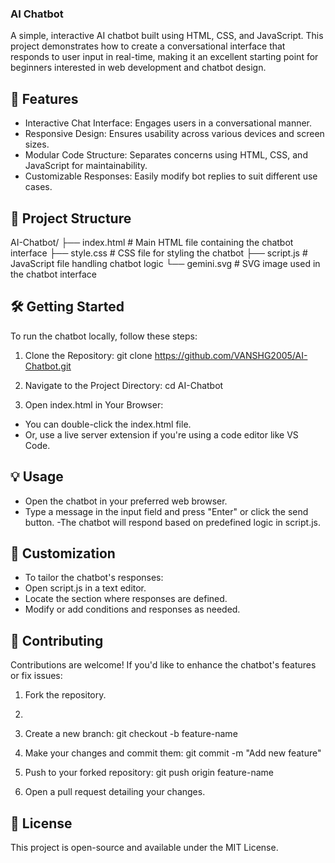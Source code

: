 ### AI Chatbot
A simple, interactive AI chatbot built using HTML, CSS, and JavaScript. This project demonstrates how to create a conversational interface that responds to user input in real-time, making it an excellent starting point for beginners interested in web development and chatbot design.


## 🚀 Features
- Interactive Chat Interface: Engages users in a conversational manner.
- Responsive Design: Ensures usability across various devices and screen sizes.
- Modular Code Structure: Separates concerns using HTML, CSS, and JavaScript for maintainability.
- Customizable Responses: Easily modify bot replies to suit different use cases.

## 📁 Project Structure

AI-Chatbot/
├── index.html      # Main HTML file containing the chatbot interface
├── style.css       # CSS file for styling the chatbot
├── script.js       # JavaScript file handling chatbot logic
└── gemini.svg      # SVG image used in the chatbot interface

## 🛠️ Getting Started
To run the chatbot locally, follow these steps:

1. Clone the Repository:
git clone https://github.com/VANSHG2005/AI-Chatbot.git

2. Navigate to the Project Directory:
cd AI-Chatbot

3. Open index.html in Your Browser:
- You can double-click the index.html file.
- Or, use a live server extension if you're using a code editor like VS Code.

## 💡 Usage
- Open the chatbot in your preferred web browser.
- Type a message in the input field and press "Enter" or click the send button.
 -The chatbot will respond based on predefined logic in script.js.

## 🧠 Customization
- To tailor the chatbot's responses:
- Open script.js in a text editor.
- Locate the section where responses are defined.
- Modify or add conditions and responses as needed.

## 🤝 Contributing
Contributions are welcome! If you'd like to enhance the chatbot's features or fix issues:

1. Fork the repository.
2. 
3. Create a new branch:
git checkout -b feature-name

3. Make your changes and commit them:
git commit -m "Add new feature"

4. Push to your forked repository:
git push origin feature-name

5. Open a pull request detailing your changes.

## 📄 License
This project is open-source and available under the MIT License.


